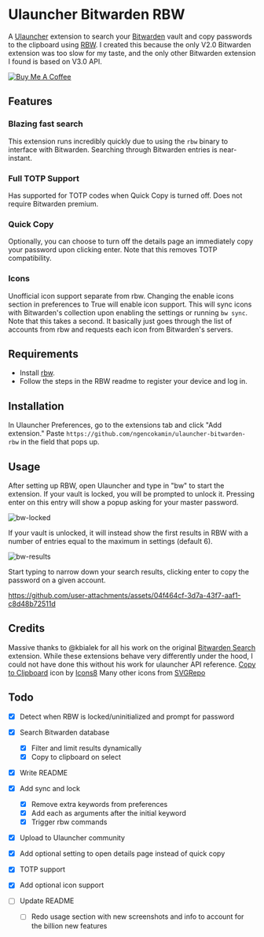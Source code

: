 # Ulauncher Bitwarden RBW

A [Ulauncher](https://ulauncher.io/) extension to search your [Bitwarden](https://bitwarden.com/) vault and copy passwords to the clipboard using [RBW](https://github.com/doy/rbw). I created this because the only V2.0 Bitwarden extension was too slow for my taste, and the only other Bitwarden extension I found is based on V3.0 API. 

<a href="https://www.buymeacoffee.com/ngencokamin">
		<img alt="Buy Me A Coffee" src="https://gist.githubusercontent.com/juliomaqueda/1d4399f36b7350d6a73db6a470826076/raw/3c5d5e222f1805c2698227e4eb9c5458a8742b75/buy_me_a_coffee_badge.svg" />
	</a> 

## Features

### Blazing fast search

This extension runs incredibly quickly due to using the `rbw` binary to interface with Bitwarden. Searching through Bitwarden entries is near-instant.

### Full TOTP Support

Has supported for TOTP codes when Quick Copy is turned off. Does not require Bitwarden premium.

### Quick Copy

Optionally, you can choose to turn off the details page an immediately copy your password upon clicking enter. Note that this removes TOTP compatibility.

### Icons

Unofficial icon support separate from rbw. Changing the enable icons section in preferences to True will enable icon support. This will sync icons with Bitwarden's collection upon enabling the settings or running `bw sync`. Note that this takes a second. It basically just goes through the list of accounts from rbw and requests each icon from Bitwarden's servers.

## Requirements

- Install [rbw](https://github.com/doy/rbw).
- Follow the steps in the RBW readme to register your device and log in.

## Installation

In Ulauncher Preferences, go to the extensions tab and click "Add extension." Paste `https://github.com/ngencokamin/ulauncher-bitwarden-rbw` in the field that pops up. 

## Usage

After setting up RBW, open Ulauncher and type in "bw" to start the extension. If your vault is locked, you will be prompted to unlock it. Pressing enter on this entry will show a popup asking for your master password.

![bw-locked](https://github.com/user-attachments/assets/ea7f31ed-e064-443e-8c6b-45dd306a56ef)


If your vault is unlocked, it will instead show the first results in RBW with a number of entries equal to the maximum in settings (default 6).

![bw-results](https://github.com/user-attachments/assets/d6b1f404-f2d0-4ff2-8064-ee4c56025c61)


Start typing to narrow down your search results, clicking enter to copy the password on a given account.


https://github.com/user-attachments/assets/04f464cf-3d7a-43f7-aaf1-c8d48b72511d



## Credits

Massive thanks to @kbialek for all his work on the original [Bitwarden Search](https://github.com/kbialek/ulauncher-bitwarden) extension. While these extensions behave very differently under the hood, I could not have done this without his work for ulauncher API reference.
<a target="_blank" href="https://icons8.com/icon/18734/copy-to-clipboard">Copy to Clipboard</a> icon by <a target="_blank" href="https://icons8.com">Icons8</a>
Many other icons from [SVGRepo](https://www.svgrepo.com/)

## Todo

- [x] Detect when RBW is locked/uninitialized and prompt for password
- [x] Search Bitwarden database
  - [x] Filter and limit results dynamically
  - [x] Copy to clipboard on select
- [x] Write README
- [x] Add sync and lock
  - [x] Remove extra keywords from preferences
  - [x] Add each as arguments after the initial keyword
  - [x] Trigger rbw commands
- [X] Upload to Ulauncher community
- [X] Add optional setting to open details page instead of quick copy
- [X] TOTP support
- [X] Add optional icon support

- [ ] Update README
  - [ ] Redo usage section with new screenshots and info to account for the billion new features
